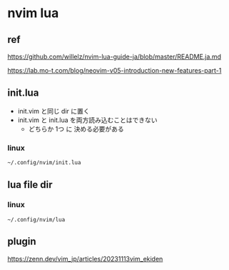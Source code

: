 
# nvim lua


## ref

https://github.com/willelz/nvim-lua-guide-ja/blob/master/README.ja.md

https://lab.mo-t.com/blog/neovim-v05-introduction-new-features-part-1



## init.lua

- init.vim と同じ dir に置く
- init.vim と init.lua を両方読み込むことはできない
  - どちらか 1つ に 決める必要がある

### linux

```
~/.config/nvim/init.lua
```


## lua file dir

### linux

```
~/.config/nvim/lua
```


## plugin

https://zenn.dev/vim_jp/articles/20231113vim_ekiden




